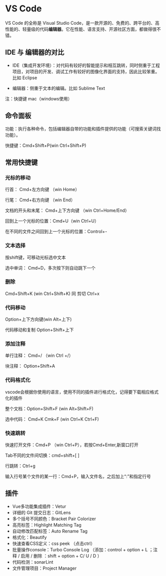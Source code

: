 # VS Code

VS Code 的全称是 Visual Studio Code，是一款开源的、免费的、跨平台的、高性能的、轻量级的代码**编辑器**。它在性能、语言支持、开源社区方面，都做得很不错。

## IDE 与 编辑器的对比

- IDE（集成开发环境）：对代码有较好的智能提示和相互跳转，同时侧重于工程项目，对项目的开发、调试工作有较好的图像化界面的支持，因此比较笨重。比如 Eclipse

- 编辑器：侧重于文本的编辑。比如 Sublime Text

注：快捷键 mac（windows使用）

## 命令面板

功能：执行各种命令，包括编辑器自带的功能和插件提供的功能（可搜索关键词找功能）。

快捷键：Cmd+Shift+P(win Ctrl+Shift+P)

## 常用快捷键

### 光标的移动

行首： Cmd+左方向键 （win Home）

行尾： Cmd+右方向键 （win End）

文档的开头和末尾： Cmd+上下方向键 （win Ctrl+Home/End）

回到上一个光标的位置：Cmd+U（win Ctrl+U）

在不同的文件之间回到上一个光标的位置：Control+-

### 文本选择

按shift键，可移动光标选中文本

选中单词： Cmd+D，多次按下则自动跳下一个

### 删除

Cmd+Shift+K (win Ctrl+Shift+K)  同 剪切 Ctrl+x

### 代码移动

Option+上下方向键(win Alt+上下)

代码移动和复制 Option+Shift+上下

### 添加注释

单行注释： Cmd+/ （win Ctrl +/）

块注释： Option+Shift+A

### 代码格式化

vscode会根据你使用的语言，使用不同的插件进行格式化，记得要下载相应格式化的插件

整个文档：Option+Shift+F (win Alt+Shift+F)

选中代码： Cmd+K Cmk+F (win Ctrl+K Ctrl+F)

### 快速跳转

快速打开文件：Cmd+P （win Ctrl+P），若按Cmd+Enter,新窗口打开

Tab不同的文件间切换：cmd+shift+[ ]

行跳转：Ctrl+g

输入行号某个文件的某一行：Cmd+P，输入文件名，之后加上“:”和指定行号

## 插件

- Vue多功能集成插件：Vetur
- 详细的 Git 提交日志：GitLens
- 多个括号不同颜色：Bracket Pair Colorizer
- 高亮标签：Highlight Matching Tag
- 自动修改匹配标签：Auto Rename Tag
- 格式化：Beautify
- 快速查看CSS定义：css peek （点击ctrl）
- 批量操作console：Turbo Console Log （添加：control + option + L ；注释 / 启用 / 删除 ：shift + option + C/ U / D ）
- 代码检测：sonarLint
- 文件管理项目：Project Manager  
